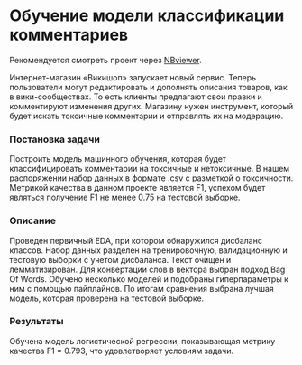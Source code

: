 # Обучение модели классификации комментариев
Рекомендуется смотреть проект через [NBviewer](https://nbviewer.jupyter.org/github/Muirehen/learning_projects/blob/master/comments_toxicity/comments_toxicity.ipynb).

Интернет-магазин «Викишоп» запускает новый сервис. Теперь пользователи могут редактировать и дополнять описания товаров, как в вики-сообществах. То есть клиенты предлагают свои правки и комментируют изменения других. Магазину нужен инструмент, который будет искать токсичные комментарии и отправлять их на модерацию.

### Постановка задачи
Построить модель машинного обучения, которая будет классифицировать комментарии на токсичные и нетоксичные. В нашем распоряжении набор данных в формате .csv с разметкой о токсичности. Метрикой качества в данном проекте является F1, успехом будет являться получение F1 не менее 0.75 на тестовой выборке.

### Описание
Проведен первичный EDA, при котором обнаружился дисбаланс классов. Набор данных разделен на тренировочную, валидационную и тестовую выборки с учетом дисбаланса. Текст очищен и лемматизирован. Для конвертации слов в вектора выбран подход Bag Of Words. Обучено несколько моделей и подобраны гиперпараметры к ним с помощью пайплайнов. По итогам сравнения выбрана лучшая модель, которая проверена на тестовой выборке.

### Результаты
Обучена модель логистической регрессии, показывающая метрику качества F1 = 0.793, что удовлетворяет условиям задачи.
